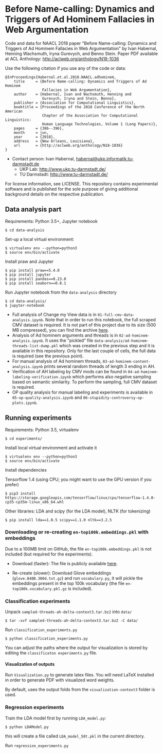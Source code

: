 # Before Name-calling: Dynamics and Triggers of Ad Hominem Fallacies in Web Argumentation

Code and data for NAACL 2018 paper "Before Name-calling: Dynamics and Triggers of Ad Hominem Fallacies in Web Argumentation" by Ivan Habernal, Henning Wachsmuth, Iryna Gurevych, and Benno Stein. Paper PDF available at ACL Anthology: http://aclweb.org/anthology/N18-1036

Use the following citation if you use any of the code or data:

```
@InProceedings{Habernal.et.al.2018.NAACL.adhominem,
    title     = {Before Name-calling: Dynamics and Triggers of Ad Hominem
                 Fallacies in Web Argumentation},
    author    = {Habernal, Ivan and Wachsmuth, Henning and
                 Gurevych, Iryna and Stein, Benno},
    publisher = {Association for Computational Linguistics},
    booktitle = {Proceedings of the 2018 Conference of the North American
                 Chapter of the Association for Computational Linguistics:
                 Human Language Technologies, Volume 1 (Long Papers)},
    pages     = {386--396},
    month     = jun,
    year      = {2018},
    address   = {New Orleans, Louisiana},
    url       = {http://aclweb.org/anthology/N18-1036}
}
```


* Contact person: Ivan Habernal, habernal@ukp.informatik.tu-darmstadt.de
    * UKP Lab: http://www.ukp.tu-darmstadt.de/
    * TU Darmstadt: http://www.tu-darmstadt.de/

For license information, see LICENSE. This repository contains experimental software and is published for the sole purpose of giving additional background details on the respective publication.


## Data analysis part

Requirements: Python 3.5+, Jupyter notebook

```
$ cd data-analysis 
```

Set-up a local virtual environment:

```
$ virtualenv env --python=python3
$ source env/bin/activate
```

Install praw and Jupyter

```
$ pip install praw==5.4.0
$ pip install jupyter
$ pip install pandas==0.23.0
$ pip install seaborn==0.8.1
```

Run Jupyter notebook from the `data-analysis` directory

```
$ cd data-analysis/
$ jupyter-notebook
```

* Full analysis of Change my View data is in `01-full-cmv-data-analysis.ipynb`. Note that in order to run this notebook, the full scraped CMV dataset is required. It is not part of this project due to its size (500 MB compressed), you can find the archive [here](https://public.ukp.informatik.tu-darmstadt.de/ih/RedditChangeMyView2017/).
* Analysis of Ad hominem arguments and threads is in `02-ad-hominem-analysis.ipynb`. It uses the "pickled" file `data-analysis/ad-hominem-threads-list-dump.pkl` which was created in the previous step and it is available in this repository. Only for the last couple of cells, the full data is required (see the previous point).
* For manual analysis of Ad hominem threads, `03-ad-hominem-content-analysis.ipynb` prints several random threads of length 3 ending in AH.
* Verification of AH labeling by CMV mods can be found in `04-ad-hominem-labeling-verification.ipynb` which performs also negative sampling based on semantic similarity. To perform the sampling, full CMV dataset is required.
* OP quality analysis for manual labeling and experiments is available in `05-op-quality-analysis.ipynb` and `06-stupidity-controversy-op-plots.ipynb`.

## Running experiments

Requirements: Python 3.5, virtualenv

``
$ cd experiments/
``

Install local virtual environment and activate it

```
$ virtualenv env --python=python3
$ source env/bin/activate
```

Install dependencies

Tensorflow 1.4 (using CPU; you might want to use the GPU version if you prefer)

```
$ pip3 install https://storage.googleapis.com/tensorflow/linux/cpu/tensorflow-1.4.0-cp35-cp35m-linux_x86_64.whl
```

Other libraries: LDA and scipy (for the LDA model), NLTK (for tokenizing)

```
$ pip install lda==1.0.5 scipy==1.1.0 nltk==3.2.5
```

### Downloading or re-creating `en-top100k.embeddings.pkl` with embeddings

Due to a 100MB limit on GitHub, the file `en-top100k.embeddings.pkl` is not included (but required for the experiments).

* Download (faster): The file is publicly available [here](https://public.ukp.informatik.tu-darmstadt.de/ih/RedditChangeMyView2017/en-top100k.embeddings.pkl.gz).

* Re-create (slower): Download Glove embeddings (`glove.840B.300d.txt.gz`) and run `vocabulary.py`, it will pickle the embeddings present in the top 100k vocabulary (the file `en-top100k.vocabulary.pkl.gz` is included).


### Classification experiments

Unpack `sampled-threads-ah-delta-context3.tar.bz2` into `data/`

```
$ tar -xvf sampled-threads-ah-delta-context3.tar.bz2 -C data/
```

Run `classification_experiments.py`

```
$ python classification_experiments.py
```

You can adjust the paths where the output for visualization is stored by editing the `classificaton experiments.py` file.


#### Visualization of outputs

Run `Visualization.py` to generate latex files. You will need LaTeX installed in order to generate PDF with visualized word weights.

By default, uses the output folds from the `visualization-context3` folder is used.

### Regression experiments

Train the LDA model first by running `LDA_model.py`:

```
$ python LDAModel.py
```

this will create a file called `LDA_model_50t.pkl` in the current directory.

Run `regression_experiments.py`


